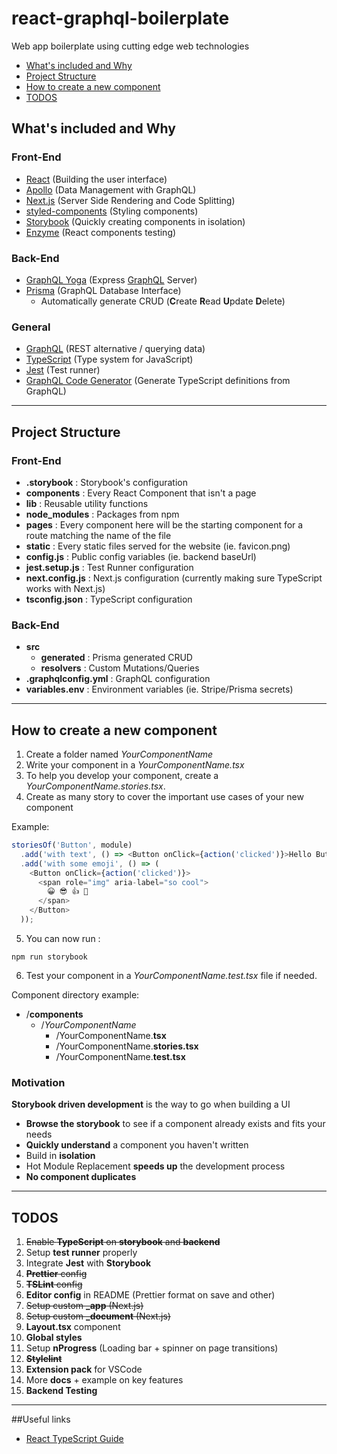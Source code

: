 # react-graphql-boilerplate

Web app boilerplate using cutting edge web technologies

- [What's included and Why](#What's-included-and-Why)
- [Project Structure](#Project-Structure)
- [How to create a new component](#How-to-create-a-new-component)
- [TODOS](#TODOS)

## What's included and Why
### Front-End
- [React](https://reactjs.org/) (Building the user interface)
- [Apollo](https://www.apollographql.com/) (Data Management with GraphQL)
- [Next.js](https://nextjs.org/) (Server Side Rendering and Code Splitting)
- [styled-components](https://www.styled-components.com/) (Styling components)
- [Storybook](https://storybook.js.org/) (Quickly creating components in isolation)
- [Enzyme](https://airbnb.io/enzyme/) (React components testing)

### Back-End
- [GraphQL Yoga](https://github.com/prisma/graphql-yoga) (Express [GraphQL](https://graphql.org/) Server)
- [Prisma](https://www.prisma.io/) (GraphQL Database Interface)
  - Automatically generate CRUD (**C**reate **R**ead **U**pdate **D**elete)

### General
- [GraphQL](https://graphql.org/) (REST alternative / querying data)
- [TypeScript](https://www.typescriptlang.org/) (Type system for JavaScript)
- [Jest](https://jestjs.io/) (Test runner)
- [GraphQL Code Generator](https://graphql-code-generator.com/) (Generate TypeScript definitions from GraphQL)

---

## Project Structure
### Front-End
- **.storybook** : Storybook's configuration
- **components** : Every React Component that isn't a page
- **lib** : Reusable utility functions
- **node_modules** : Packages from npm
- **pages** : Every component here will be the starting component for a route matching the name of the file
- **static** : Every static files served for the website (ie. favicon.png)
- **config.js** : Public config variables (ie. backend baseUrl)
- **jest.setup.js** : Test Runner configuration
- **next.config.js** : Next.js configuration (currently making sure TypeScript works with Next.js)
- **tsconfig.json** : TypeScript configuration

### Back-End
- **src**
  - **generated** : Prisma generated CRUD
  - **resolvers** : Custom Mutations/Queries
- **.graphqlconfig.yml** : GraphQL configuration
- **variables.env** : Environment variables (ie. Stripe/Prisma secrets)

---

## How to create a new component

1. Create a folder named *YourComponentName*
2. Write your component in a *YourComponentName.tsx*
3. To help you develop your component, create a *YourComponentName.stories.tsx*. 
4. Create as many story to cover the important use cases of your new component

Example: 

```Javascript
storiesOf('Button', module)
  .add('with text', () => <Button onClick={action('clicked')}>Hello Button</Button>)
  .add('with some emoji', () => (
    <Button onClick={action('clicked')}>
      <span role="img" aria-label="so cool">
        😀 😎 👍 💯
      </span>
    </Button>
  ));
```

5. You can now run :

```Shell
npm run storybook
```

6. Test your component in a *YourComponentName.test.tsx* file if needed.

Component directory example:

- /**components**
  - /*YourComponentName*
    - /YourComponentName.**tsx**
    - /YourComponentName.**stories.tsx**
    - /YourComponentName.**test.tsx**

### Motivation

**Storybook driven development** is the way to go when building a UI

- **Browse the storybook** to see if a component already exists and fits your needs
- **Quickly understand** a component you haven't written
- Build in **isolation**
- Hot Module Replacement **speeds up** the development process
- **No component duplicates**

---

## TODOS
1. ~~Enable **TypeScript** on **storybook** and **backend**~~
2. Setup **test runner** properly
3. Integrate **Jest** with **Storybook**
4. ~~**Prettier** config~~
5. ~~**TSLint** config~~
6. **Editor config** in README (Prettier format on save and other)
7. ~~Setup custom **_app** (Next.js)~~
8. ~~Setup custom **_document** (Next.js)~~
9. **Layout.tsx** component
10. **Global styles**
11. Setup **nProgress** (Loading bar + spinner on page transitions)
12. ~~**Stylelint**~~
13. **Extension pack** for VSCode
14. More **docs** + example on key features
15. **Backend Testing**

---

##Useful links

- [React TypeScript Guide](https://github.com/piotrwitek/react-redux-typescript-guide#tslintjson)